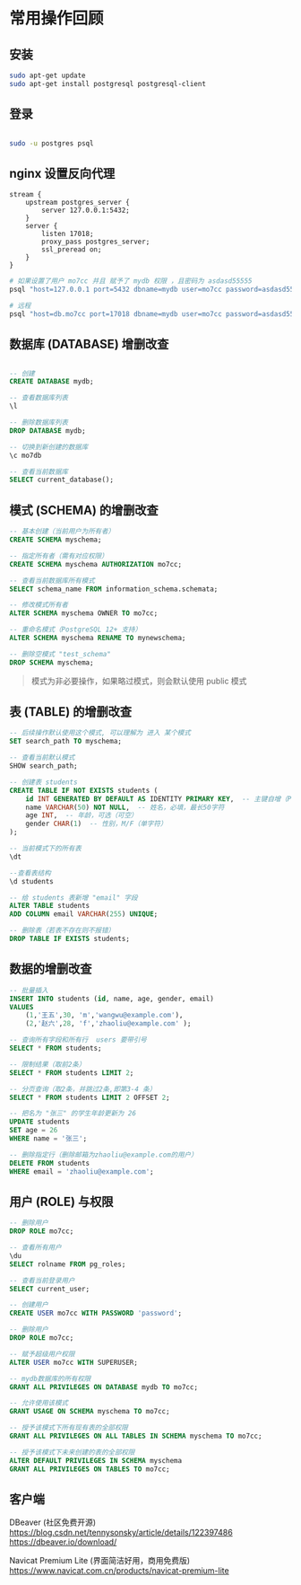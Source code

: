 # 常用操作回顾

## 安装

```bash
sudo apt-get update
sudo apt-get install postgresql postgresql-client

```

## 登录

```bash

sudo -u postgres psql

```

## nginx 设置反向代理

```nginx
stream {
    upstream postgres_server {
        server 127.0.0.1:5432;
    }
    server {
        listen 17018;
        proxy_pass postgres_server;
        ssl_preread on;
    }
}
```

```bash
# 如果设置了用户 mo7cc 并且 赋予了 mydb 权限 ，且密码为 asdasd55555
psql "host=127.0.0.1 port=5432 dbname=mydb user=mo7cc password=asdasd55555 sslmode=require"

# 远程
psql "host=db.mo7cc port=17018 dbname=mydb user=mo7cc password=asdasd55555 sslmode=require"
```

## 数据库 (DATABASE) 增删改查

```sql

-- 创建
CREATE DATABASE mydb;

-- 查看数据库列表
\l

-- 删除数据库列表
DROP DATABASE mydb;

-- 切换到新创建的数据库
\c mo7db

-- 查看当前数据库
SELECT current_database();

```

## 模式 (SCHEMA) 的增删改查

```sql
-- 基本创建（当前用户为所有者）
CREATE SCHEMA myschema;

-- 指定所有者（需有对应权限）
CREATE SCHEMA myschema AUTHORIZATION mo7cc;

-- 查看当前数据库所有模式
SELECT schema_name FROM information_schema.schemata;

-- 修改模式所有者
ALTER SCHEMA myschema OWNER TO mo7cc;

-- 重命名模式（PostgreSQL 12+ 支持）
ALTER SCHEMA myschema RENAME TO mynewschema;

-- 删除空模式 "test_schema"
DROP SCHEMA myschema;
```

> 模式为非必要操作，如果略过模式，则会默认使用 public 模式

## 表 (TABLE) 的增删改查

```sql
-- 后续操作默认使用这个模式, 可以理解为 进入 某个模式
SET search_path TO myschema;

-- 查看当前默认模式
SHOW search_path;

-- 创建表 students
CREATE TABLE IF NOT EXISTS students (
    id INT GENERATED BY DEFAULT AS IDENTITY PRIMARY KEY,  -- 主键自增（PostgreSQL 语法）
    name VARCHAR(50) NOT NULL,  -- 姓名，必填，最长50字符
    age INT,  -- 年龄，可选（可空）
    gender CHAR(1)  -- 性别，M/F（单字符）
);

-- 当前模式下的所有表
\dt

--查看表结构
\d students

-- 给 students 表新增 "email" 字段
ALTER TABLE students
ADD COLUMN email VARCHAR(255) UNIQUE;

-- 删除表（若表不存在则不报错）
DROP TABLE IF EXISTS students;
```

## 数据的增删改查

```sql
-- 批量插入
INSERT INTO students (id, name, age, gender, email)
VALUES
    (1,'王五',30, 'm','wangwu@example.com'),
    (2,'赵六',28, 'f','zhaoliu@example.com' );

-- 查询所有字段和所有行  users 要带引号
SELECT * FROM students;

-- 限制结果（取前2条）
SELECT * FROM students LIMIT 2;

-- 分页查询（取2条，并跳过2条,即第3-4 条）
SELECT * FROM students LIMIT 2 OFFSET 2;

-- 把名为 "张三" 的学生年龄更新为 26
UPDATE students
SET age = 26
WHERE name = '张三';

-- 删除指定行（删除邮箱为zhaoliu@example.com的用户）
DELETE FROM students
WHERE email = 'zhaoliu@example.com';
```

## 用户 (ROLE) 与权限

```sql
-- 删除用户
DROP ROLE mo7cc;

-- 查看所有用户
\du
SELECT rolname FROM pg_roles;

-- 查看当前登录用户
SELECT current_user;

-- 创建用户
CREATE USER mo7cc WITH PASSWORD 'password';

-- 删除用户
DROP ROLE mo7cc;

-- 赋予超级用户权限
ALTER USER mo7cc WITH SUPERUSER;

-- mydb数据库的所有权限
GRANT ALL PRIVILEGES ON DATABASE mydb TO mo7cc;

-- 允许使用该模式
GRANT USAGE ON SCHEMA myschema TO mo7cc;

-- 授予该模式下所有现有表的全部权限
GRANT ALL PRIVILEGES ON ALL TABLES IN SCHEMA myschema TO mo7cc;

-- 授予该模式下未来创建的表的全部权限
ALTER DEFAULT PRIVILEGES IN SCHEMA myschema
GRANT ALL PRIVILEGES ON TABLES TO mo7cc;
```

## 客户端

DBeaver (社区免费开源)
https://blog.csdn.net/tennysonsky/article/details/122397486
https://dbeaver.io/download/

Navicat Premium Lite (界面简洁好用，商用免费版)
https://www.navicat.com.cn/products/navicat-premium-lite
